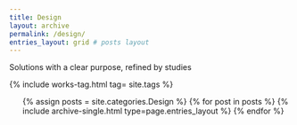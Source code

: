 ```yaml
---
title: Design
layout: archive
permalink: /design/
entries_layout: grid # posts layout
---
```

<body oncontextmenu="return false;">
<!-- Experiments and embodiment of thoughts -->
<!-- Experiments and embodiment of thoughts -->
Solutions with a clear purpose, refined by studies

{% include works-tag.html tag= site.tags %}

<!--posts-->
<ul> 
  {% assign posts = site.categories.Design %}
  {% for post in posts %} 
      {% include archive-single.html type=page.entries_layout %} 
  {% endfor %}
</ul>
</body>